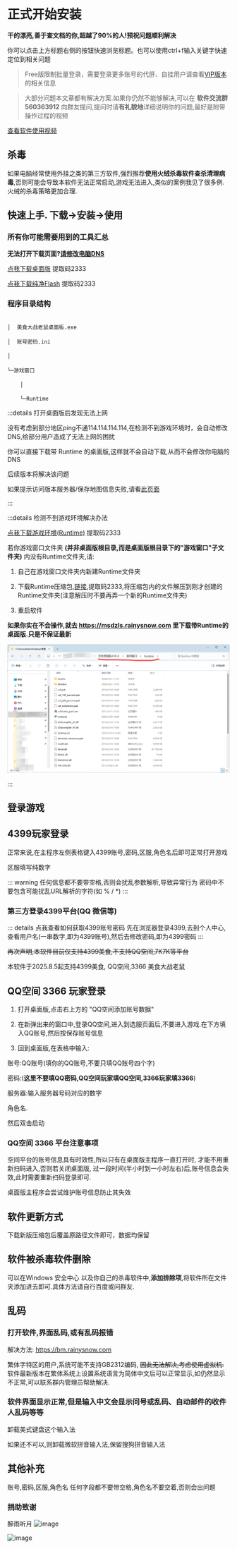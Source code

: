 # 正式开始安装

**干的漂亮,善于查文档的你,超越了90%的人!预祝问题顺利解决**

你可以点击上方标题右侧的按钮快速浏览标题。也可以使用ctrl+f输入关键字快速定位到相关问题

> Free版限制批量登录，需要登录更多账号的代肝、自挂用户请查看[VIP版本](/docs/vip/)的相关信息

> 大部分问题本文章都有解决方案.如果你仍然不能够解决,可以在 **软件交流群 560363912** 向群友提问,提问时请**有礼貌地**详细说明你的问题,最好是附带操作过程的视频

[查看软件使用视频](https://www.bilibili.com/video/BV1rC4y1R7GW/)

## 杀毒

如果电脑经常使用外挂之类的第三方软件,强烈推荐**使用火绒杀毒软件查杀清理病毒**,否则可能会导致本软件无法正常启动,游戏无法进入,类似的案例我见了很多例.火绒的杀毒策略更加合理.

## 快速上手. 下载→安装→使用

### 所有你可能需要用到的工具汇总

**无法打开下载页面?[请修改电脑DNS](https://www.bilibili.com/video/BV1bY411z7u1/)**

[点我下载桌面版](https://rainy.lanzoul.com/b048nro4b) 提取码2333

[点我下载纯净Flash](https://rainyy.lanzoul.com/ixPci1ictx6f) 提取码2333

### 程序目录结构

```

│  美食大战老鼠桌面版.exe

│  账号密码.ini

│

└─游戏窗口

    │

    └─Runtime

```

<!-- ![image](https://img2024.cnblogs.com/blog/1633676/202410/1633676-20241001175750707-1980050765.png) -->


:::details 打开桌面版后发现无法上网

没有考虑到部分地区ping不通114.114.114.114,在检测不到游戏环境时，会自动修改DNS,给部分用户造成了无法上网的困扰

你可以直接下载带 Runtime 的桌面版,这样就不会自动下载,从而不会修改你电脑的DNS

后续版本将解决该问题

如果提示访问版本服务器/保存地图信息失败,请看[此页面](./main_window_enter_failed.md)

:::

:::details 检测不到游戏环境解决办法

[点我下载游戏环境(Runtime)](https://rainyy.lanzoul.com/iTsTi1lzg0qf) 提取码2333

若你游戏窗口文件夹 **(并非桌面版根目录,而是桌面版根目录下的"游戏窗口"子文件夹)** 内没有Runtime文件夹,请:

1. 自己在游戏窗口文件夹内新建Runtime文件夹

2. 下载Runtime压缩包,[链接](https://wwp.lanzoul.com/iTsTi1lzg0qf),提取码2333,将压缩包内的文件解压到刚才创建的Runtime文件夹(注意解压时不要再弄一个新的Runtime文件夹)

3. 重启软件

**如果你实在不会操作,就去 https://msdzls.rainysnow.com 里下载带Runtime的桌面版.只是不保证最新**

![image](./img/dir.png)

:::

## 登录游戏

## 4399玩家登录

正常来说,在主程序左侧表格键入4399账号,密码,区服,角色名后即可正常打开游戏

区服填写纯数字

::: warning
任何信息都不要带空格,否则会扰乱参数解析,导致异常行为
密码中不要包含可能扰乱URL解析的字符(如 % / *)
:::

### 第三方登录4399平台(QQ 微信等)

::: details 点我查看如何获取4399账号密码
先在浏览器登录4399,去到个人中心,查看用户名(一串数字,即为4399账号),然后去修改密码,即为4399密码
:::

~~再次声明,本软件目前仅支持4399美食,不支持QQ空间,7K7K等平台~~

本软件于2025.8.5起支持4399美食, QQ空间,3366 美食大战老鼠

## QQ空间 3366 玩家登录

1. 打开桌面版,点击右上方的 "QQ空间添加账号数据"

2. 在新弹出来的窗口中,登录QQ空间,进入到选服页面后,不要进入游戏.在下方填入QQ账号,然后按保存账号信息

3. 回到桌面版,在表格中输入:

账号:QQ账号(填你的QQ账号,不要只填QQ账号四个字)

密码:(**这里不要填QQ密码,QQ空间玩家填QQ空间,3366玩家填3366**)

服务器:输入服务器号码对应的数字

角色名.

然后双击启动


### QQ空间 3366 平台注意事项

空间平台的账号信息具有时效性,所以只有在桌面版主程序一直打开时, 才能不用重新扫码进入,否则若关闭桌面版, 过一段时间(半小时到一小时左右)后,账号信息会失效,此时需要重新扫码登录即可.

桌面版主程序会尝试维护账号信息防止其失效
<!-- ::: warning

由于QQ空间平台限制,账号信息只有两个小时左右的有效时间. 超过这个时间要重新扫码 保存账号信息 (否则会表现为卡在进度条100%)

后续是否能得到可持久化的登录信息,还需要再做研究.

::: -->

## 软件更新方式

下载新版压缩包后覆盖原路径文件即可，数据均保留

## 软件被杀毒软件删除

可以在Windows 安全中心 以及你自己的杀毒软件中,**添加排除项**,将软件所在文件夹添加进去即可.具体方法请自行百度或问群友.

## 乱码

### 打开软件,界面乱码,或有乱码报错

解决方法: https://bm.rainysnow.com

繁体字特区的用户,系统可能不支持GB2312编码, ~~因此无法解决,考虑使用虚拟机.~~ 软件最新版本在繁体系统上设置系统语言为简体中文后可以正常显示,如仍然显示不正常,可以联系群内管理员帮助解决.

### 软件界面显示正常,但是输入中文会显示问号或乱码、自动邮件的收件人乱码等等

卸载美式键盘这个输入法

如果还不可以,则卸载微软拼音输入法,保留搜狗拼音输入法


## 其他补充

账号,密码,区服,角色名 任何字段都不要带空格,角色名不要空着,否则会出问题

### 捐助致谢

醉雨听月 ![image](https://pic1.afdiancdn.com/user/3119bdbc1fb711efa2f052540025c377/avatar/77cdd54685d8086a5407bb2ef3ed5571_w640_h640_s40.jpeg?imageView2/1/w/30/h/30)

![image](https://q.ms.huanlecdn.com/4399/cdn.123u.com/images/2/4/0x24d04010.png)